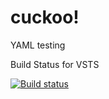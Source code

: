 # cuckoo!
YAML testing

Build Status for VSTS

[![Build status](https://codedev.ms/KonradDEV/Testing1/_apis/build/status/Testing1-ASP.NET-CI)](https://codedev.ms/KonradDEV/Testing1/_apis/build/latest/Testing1-ASP.NET-CI)
